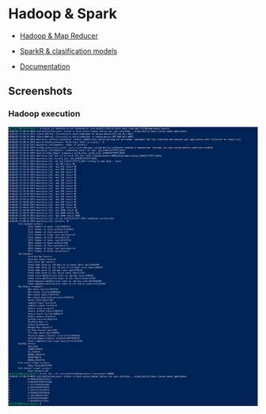 # Hadoop & Spark

* [Hadoop & Map Reducer](src/DevSTD.java)
* [SparkR & clasification models](src/spark.R)

* [Documentation](doc/doc.pdf)

## Screenshots

### Hadoop execution

![Hadoop](img/hadoop_exec.png)
